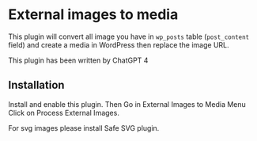 # External images to media

This plugin will convert all image you have in `wp_posts` table (`post_content` field) 
and create a media in WordPress then replace the image URL.

This plugin has been written by ChatGPT 4

## Installation

Install and enable this plugin. 
Then Go in External Images to Media Menu 
Click on Process External Images. 

For svg images please install Safe SVG plugin. 
